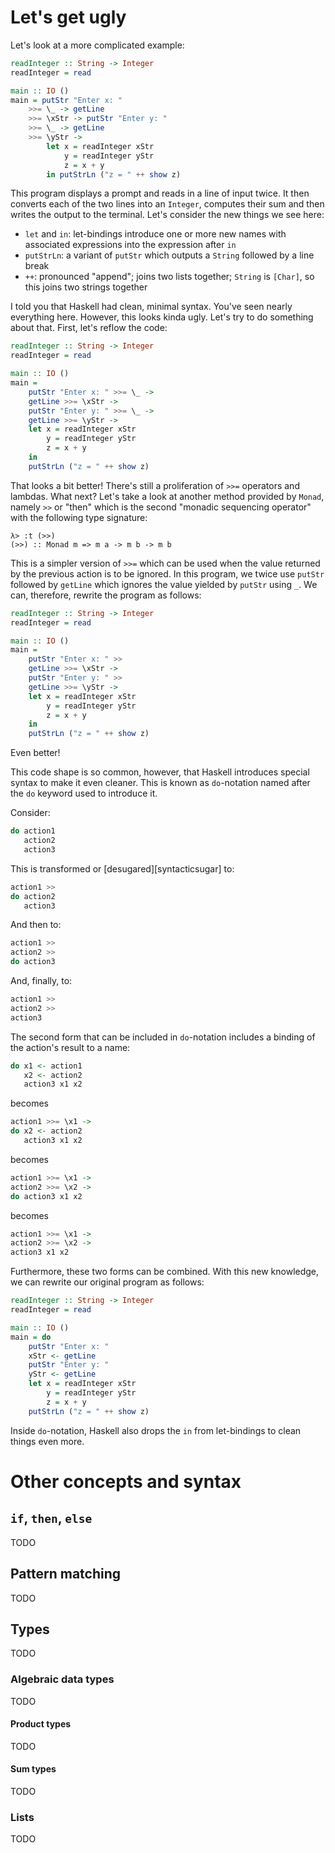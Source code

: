 # Let's get ugly

Let's look at a more complicated example:

```haskell
readInteger :: String -> Integer
readInteger = read

main :: IO ()
main = putStr "Enter x: "
    >>= \_ -> getLine
    >>= \xStr -> putStr "Enter y: "
    >>= \_ -> getLine
    >>= \yStr ->
        let x = readInteger xStr
            y = readInteger yStr
            z = x + y
        in putStrLn ("z = " ++ show z)
```

This program displays a prompt and reads in a line of input twice. It then converts each of the two lines into an `Integer`, computes their sum and then writes the output to the terminal. Let's consider the new things we see here:

* `let` and `in`: let-bindings introduce one or more new names with associated expressions into the expression after `in`
*  `putStrLn`: a variant of `putStr` which outputs a `String` followed by a line break
*  `++`: pronounced "append"; joins two lists together; `String` is `[Char]`, so this joins two strings together

I told you that Haskell had clean, minimal syntax. You've seen nearly everything here. However, this looks kinda ugly. Let's try to do something about that. First, let's reflow the code:

```haskell
readInteger :: String -> Integer
readInteger = read

main :: IO ()
main =
    putStr "Enter x: " >>= \_ ->
    getLine >>= \xStr ->
    putStr "Enter y: " >>= \_ ->
    getLine >>= \yStr ->
    let x = readInteger xStr
        y = readInteger yStr
        z = x + y
    in
    putStrLn ("z = " ++ show z)
```

That looks a bit better! There's still a proliferation of `>>=` operators and lambdas. What next? Let's take a look at another method provided by `Monad`, namely `>>` or "then" which is the second "monadic sequencing operator" with the following type signature:

```ghci
λ> :t (>>)
(>>) :: Monad m => m a -> m b -> m b
```

This is a simpler version of `>>=` which can be used when the value returned by the previous action is to be ignored. In this program, we twice use `putStr` followed by `getLine` which ignores the value yielded by `putStr` using `_`. We can, therefore, rewrite the program as follows:

```haskell
readInteger :: String -> Integer
readInteger = read

main :: IO ()
main =
    putStr "Enter x: " >>
    getLine >>= \xStr ->
    putStr "Enter y: " >>
    getLine >>= \yStr ->
    let x = readInteger xStr
        y = readInteger yStr
        z = x + y
    in
    putStrLn ("z = " ++ show z)
```

Even better!

This code shape is so common, however, that Haskell introduces special syntax to make it even cleaner. This is known as `do`-notation named after the `do` keyword used to introduce it.

Consider:

```haskell
do action1
   action2
   action3
```

This is transformed or [desugared][syntacticsugar] to:

```haskell
action1 >>
do action2
   action3
```

And then to:

```haskell
action1 >>
action2 >>
do action3
```

And, finally, to:

```haskell
action1 >>
action2 >>
action3
```

The second form that can be included in `do`-notation includes a binding of the action's result to a name:

```haskell
do x1 <- action1
   x2 <- action2
   action3 x1 x2
```

becomes

```haskell
action1 >>= \x1 ->
do x2 <- action2
   action3 x1 x2
```

becomes

```haskell
action1 >>= \x1 ->
action2 >>= \x2 ->
do action3 x1 x2
```

becomes

```haskell
action1 >>= \x1 ->
action2 >>= \x2 ->
action3 x1 x2
```

Furthermore, these two forms can be combined. With this new knowledge, we can rewrite our original program as follows:

```haskell
readInteger :: String -> Integer
readInteger = read

main :: IO ()
main = do
    putStr "Enter x: "
    xStr <- getLine
    putStr "Enter y: "
    yStr <- getLine
    let x = readInteger xStr
        y = readInteger yStr
        z = x + y
    putStrLn ("z = " ++ show z)
```

Inside `do`-notation, Haskell also drops the `in` from let-bindings to clean things even more.

# Other concepts and syntax

## `if`, `then`, `else`

TODO

## Pattern matching

TODO

## Types

TODO

### Algebraic data types

TODO

#### Product types

TODO

#### Sum types

TODO

### Lists

TODO

[syntactisugar]: https://en.wikipedia.org/wiki/Syntactic_sugar
